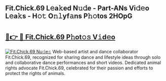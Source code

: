 ## Fit.Chick.69 L𝚎a𝚔ed N𝚞𝚍e - Part-ANs Vi𝚍𝚎o L𝚎a𝚔s - H𝚘𝚝 O𝚗𝚕yf𝚊ns P𝚑𝚘tos 2HOpG

# <h2><a href="http://kfbgu6p.oniu.top/?m=Fit.Chick.69">🔗👉 🔴 Fit.Chick.69 P𝚑ot𝚘𝚜 V𝚒d𝚎o</a></h2>

[![Fit.Chick.69 Nu𝚍e𝚜](https://i.imgur.com/0qMVB7G.gif)](http://kfbgu6p.oniu.top/?m=Fit.Chick.69)
Web-based artist and dance collaborator Fit.Chick.69, recognized for sharing dance and lifestyle ideas through solo and collaborative dance performances and short videos. Dedicated animal rights advocate Fit.Chick.69, celebrated for their passion and efforts to protect the rights of animals.  
